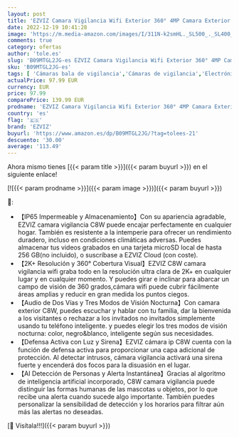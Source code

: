 ```yaml
---
layout: post
title: 'EZVIZ Camara Vigilancia Wifi Exterior 360° 4MP Camara Exterior Wifi de Visión Nocturna a Color 30m Defensa Activa con Luz y Sirena AI Detección de Personas Audio Bidireccional Compatible con Alexa C8W'
date: 2022-12-19 10:41:28
image: 'https://m.media-amazon.com/images/I/311N-k2smHL._SL500_._SL400_.jpg'
comments: true
category: ofertas
author: 'tole.es'
slug: 'B09MTGL2JG-es EZVIZ Camara Vigilancia Wifi Exterior 360° 4MP Camara...'
sku: 'B09MTGL2JG-es'
tags: [ 'Cámaras bala de vigilancia','Cámaras de vigilancia','Electrónica','Fotografía y videocámaras','alexa','ezviz','🇪🇸', ]
actualPrice: 97.99 EUR
currency: EUR
price: 97.99
comparePrice: 139.99 EUR
prodname: 'EZVIZ Camara Vigilancia Wifi Exterior 360° 4MP Camara Exterior Wifi de Visión Nocturna a Color 30m Defensa Activa con Luz y Sirena AI Detección de Personas Audio Bidireccional Compatible con Alexa C8W'
country: 'es'
flag: '🇪🇸'
brand: 'EZVIZ'
buyurl: 'https://www.amazon.es/dp/B09MTGL2JG/?tag=tolees-21'
descuento: '30.00'
average: '113.49'
---
```


Ahora mismo tienes [{{< param title >}}]({{< param buyurl >}}) en el siguiente enlace!

[![{{< param prodname >}}]({{< param image >}})]({{< param buyurl >}})

🔎:

- 【IP65 Impermeable y Almacenamiento】Con su apariencia agradable, EZVIZ camara vigilancia C8W puede encajar perfectamente en cualquier hogar. También es resistente a la intemperie para ofrecer un rendimiento duradero, incluso en condiciones climáticas adversas. Puedes almacenar tus videos grabados en una tarjeta microSD local de hasta 256 GB(no incluido), o suscríbase a EZVIZ Cloud (con coste).
- 【2K+ Resolución y 360° Cobertura Visual】EZVIZ C8W camara vigilancia wifi graba todo en la resolución ultra clara de 2K+ en cualquier lugar y en cualquier momento. Y puedes girar e inclinar para abarcar un campo de visión de 360 grados,cámara wifi puede cubrir fácilmente áreas amplias y reducir en gran medida los puntos ciegos.
- 【Audio de Dos Vías y Tres Modos de Visión Nocturna】Con camara exterior C8W, puedes escuchar y hablar con tu familia, dar la bienvenida a los visitantes o rechazar a los invitados no invitados simplemente usando tu teléfono inteligente. y puedes elegir los tres modos de visión nocturna: color, negro&blanco, inteligente según sus necesidades.
- 【Defensa Activa con Luz y Sirena】EZVIZ cámara ip C8W cuenta con la función de defensa activa para proporcionar una capa adicional de protección. Al detectar intrusos, cámara vigilancia activará una sirena fuerte y encenderá dos focos para la disuasión en el lugar.
- 【AI Detección de Personas y Alerta Instantánea】Gracias al algoritmo de inteligencia artificial incorporado, C8W camara vigilancia puede distinguir las formas humanas de las mascotas u objetos, por lo que recibe una alerta cuando sucede algo importante. También puedes personalizar la sensibilidad de detección y los horarios para filtrar aún más las alertas no deseadas.

[🛒 Visítala!!!]({{< param buyurl >}})
